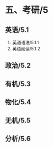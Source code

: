 # 五、考研/5  
## 英语/5.1  
1. 英语语法/5.1.1
2. 英语阅读/5.1.2
## 政治/5.2  
## 有机/5.3
## 物化/5.4
## 无机/5.5
## 分析/5.6